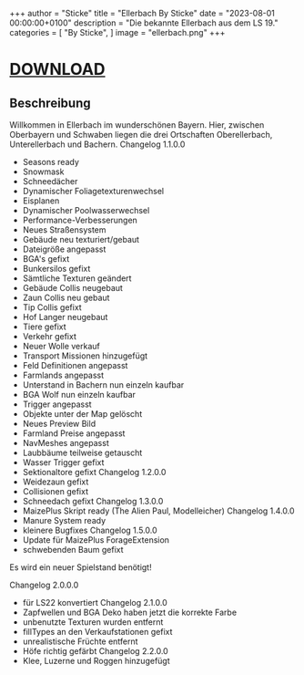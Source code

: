 +++
author = "Sticke"
title = "Ellerbach By Sticke"
date = "2023-08-01 00:00:00+0100"
description = "Die bekannte Ellerbach aus dem LS 19."
categories = [
    "By Sticke",
]
image = "ellerbach.png"
+++
# [DOWNLOAD](https://drive.google.com/uc?export=download&id=1b3qmTFEtyvzU2U7LeL1VJ9w15W-viLLl)

## Beschreibung

Willkommen in Ellerbach im wunderschönen Bayern. Hier, zwischen Oberbayern und Schwaben liegen die drei Ortschaften Oberellerbach, Unterellerbach und Bachern.
Changelog 1.1.0.0
- Seasons ready 
- Snowmask
- Schneedächer
- Dynamischer Foliagetexturenwechsel
- Eisplanen
- Dynamischer Poolwasserwechsel
- Performance-Verbesserungen
- Neues Straßensystem
- Gebäude neu texturiert/gebaut
- Dateigröße angepasst
- BGA's gefixt
- Bunkersilos gefixt
- Sämtliche Texturen geändert
- Gebäude Collis neugebaut 
- Zaun Collis neu gebaut
- Tip Collis gefixt
- Hof Langer neugebaut
- Tiere gefixt
- Verkehr gefixt
- Neuer Wolle verkauf
- Transport Missionen hinzugefügt
- Feld Definitionen angepasst 
- Farmlands angepasst 
- Unterstand in Bachern nun einzeln kaufbar
- BGA Wolf nun einzeln kaufbar
- Trigger angepasst
- Objekte unter der Map gelöscht
- Neues Preview Bild 
- Farmland Preise angepasst
- NavMeshes angepasst
- Laubbäume teilweise getauscht
- Wasser Trigger gefixt
- Sektionaltore gefixt
Changelog 1.2.0.0
- Weidezaun gefixt
- Collisionen gefixt
- Schneedach gefixt
Changelog 1.3.0.0
- MaizePlus Skript ready (The Alien Paul, Modelleicher)
Changelog 1.4.0.0
- Manure System ready
- kleinere Bugfixes
Changelog 1.5.0.0
- Update für MaizePlus ForageExtension
- schwebenden Baum gefixt

Es wird ein neuer Spielstand benötigt!

Changelog 2.0.0.0
- für LS22 konvertiert
Changelog 2.1.0.0
- Zapfwellen und BGA Deko haben jetzt die korrekte Farbe
- unbenutzte Texturen wurden entfernt
- fillTypes an den Verkaufstationen gefixt
- unrealistische Früchte entfernt
- Höfe richtig gefärbt
Changelog 2.2.0.0
- Klee, Luzerne und Roggen hinzugefügt